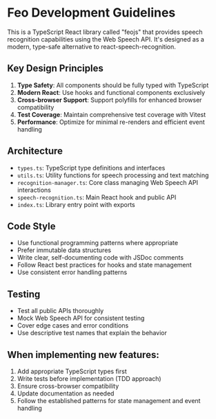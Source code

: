 <!-- Use this file to provide workspace-specific custom instructions to Copilot. For more details, visit https://code.visualstudio.com/docs/copilot/copilot-customization#_use-a-githubcopilotinstructionsmd-file -->

# Feo Development Guidelines

This is a TypeScript React library called "feojs" that provides speech recognition capabilities using the Web Speech API. It's designed as a modern, type-safe alternative to react-speech-recognition.

## Key Design Principles

1. **Type Safety**: All components should be fully typed with TypeScript
2. **Modern React**: Use hooks and functional components exclusively
3. **Cross-browser Support**: Support polyfills for enhanced browser compatibility
4. **Test Coverage**: Maintain comprehensive test coverage with Vitest
5. **Performance**: Optimize for minimal re-renders and efficient event handling

## Architecture

- `types.ts`: TypeScript type definitions and interfaces
- `utils.ts`: Utility functions for speech processing and text matching
- `recognition-manager.ts`: Core class managing Web Speech API interactions
- `speech-recognition.ts`: Main React hook and public API
- `index.ts`: Library entry point with exports

## Code Style

- Use functional programming patterns where appropriate
- Prefer immutable data structures
- Write clear, self-documenting code with JSDoc comments
- Follow React best practices for hooks and state management
- Use consistent error handling patterns

## Testing

- Test all public APIs thoroughly
- Mock Web Speech API for consistent testing
- Cover edge cases and error conditions
- Use descriptive test names that explain the behavior

## When implementing new features:

1. Add appropriate TypeScript types first
2. Write tests before implementation (TDD approach)
3. Ensure cross-browser compatibility
4. Update documentation as needed
5. Follow the established patterns for state management and event handling
